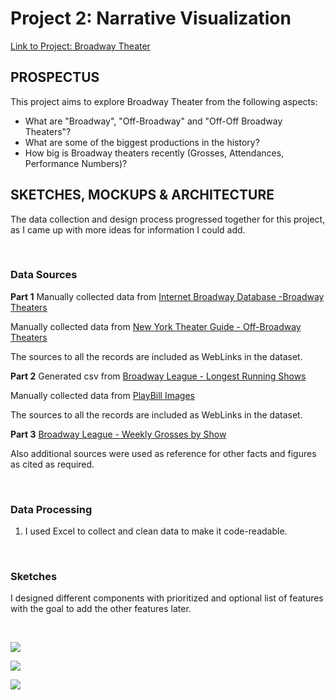 # **Project 2: Narrative Visualization**

[Link to Project: Broadway Theater](https://beyenidogan.github.io/Viz-Portfolio/Narrative-Broadway/)


## **PROSPECTUS**

This project aims to explore Broadway Theater from the following aspects:

* What are "Broadway", "Off-Broadway" and "Off-Off Broadway Theaters"?
* What are some of the biggest productions in the history?
* How big is Broadway theaters recently (Grosses, Attendances, Performance Numbers)?


## **SKETCHES, MOCKUPS & ARCHITECTURE**

The data collection and design process progressed together for this project, as I came up with more ideas for information I could add.

<br />

### Data Sources

**Part 1**
Manually collected data from [Internet Broadway Database -Broadway Theaters](https://www.ibdb.com/theatre/stephen-sondheim-theatre-1197)

Manually collected data from [New York Theater Guide - Off-Broadway Theaters](https://www.newyorktheatreguide.com/theatres/off-broadway) 

The sources to all the records are included as WebLinks in the dataset.

**Part 2**
Generated csv from [Broadway League - Longest Running Shows](https://www.broadwayleague.com/static/user/admin/media/longest_running_shows_v2020-06-02.pdf)

Manually collected data from [PlayBill Images](https://www.playbill.com/)

The sources to all the records are included as WebLinks in the dataset.

**Part 3**
[Broadway League - Weekly Grosses by Show](https://www.broadwayleague.com/research/grosses-broadway-nyc/#weekly_grosses)

Also additional sources were used as reference for other facts and figures as cited as required.

<br />

### Data Processing
1. I used Excel to collect and clean data to make it code-readable.

<br />

### Sketches

I designed different components with prioritized and optional list of features with the goal to add the other features later.

<br />

![](https://github.com/beyenidogan/Viz-Portfolio/blob/main/assets/Documents/Narrative_Sketch1.png)

![](https://github.com/beyenidogan/Viz-Portfolio/blob/main/assets/Documents/Narrative_Sketch2.png)

![](https://github.com/beyenidogan/Viz-Portfolio/blob/main/assets/Documents/Narrative_Sketch3.png)
